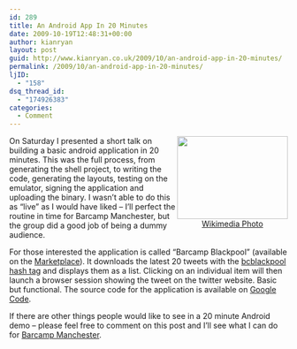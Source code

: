 ```yaml
---
id: 289
title: An Android App In 20 Minutes
date: 2009-10-19T12:48:31+00:00
author: kianryan
layout: post
guid: http://www.kianryan.co.uk/2009/10/an-android-app-in-20-minutes/
permalink: /2009/10/an-android-app-in-20-minutes/
ljID:
  - "158"
dsq_thread_id:
  - "174926383"
categories:
  - Comment
---
```

<div style="float:right; text-align:center;">
  <a href="http://en.wikipedia.org/wiki/File:Android_and_cupcake.jpg" style="float:right;"><img src="http://upload.wikimedia.org/wikipedia/en/thumb/f/fa/Android_and_cupcake.jpg/800px-Android_and_cupcake.jpg" width="200" height="150" /> <br />Wikimedia Photo</a>
</div>

On Saturday I presented a short talk on building a basic android application in 20 minutes. This was the full process, from generating the shell project, to writing the code, generating the layouts, testing on the emulator, signing the application and uploading the binary. I wasn&#8217;t able to do this as &#8220;live&#8221; as I would have liked &#8211; I&#8217;ll perfect the routine in time for Barcamp Manchester, but the group did a good job of being a dummy audience.

For those interested the application is called &#8220;Barcamp Blackpool&#8221; (available on the [Marketplace](http://www.androlib.com/android.application.com-orangetentacle-bcblackpool-zxmE.aspx)). It downloads the latest 20 tweets with the [bcblackpool hash tag](http://twitter.com/#search?q=bcblackpool) and displays them as a list. Clicking on an individual item will then launch a browser session showing the tweet on the twitter website. Basic but functional. The source code for the application is available on [Google Code](http://code.google.com/p/barcamp-android/).

If there are other things people would like to see in a 20 minute Android demo &#8211; please feel free to comment on this post and I&#8217;ll see what I can do for [Barcamp Manchester](http://bcman2.nwdc.org.uk/).